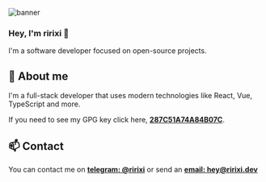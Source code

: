 ![banner](https://cdn.ririxi.dev/mbluVPEWYJL2uuHd.png)

### Hey, I'm ririxi 👋

I'm a software developer focused on open-source projects.

## 💼 About me
I'm a full-stack developer that uses modern technologies like React, Vue, TypeScript and more.

If you need to see my GPG key click here, **[287C51A74A84B07C](https://github.com/rxri.gpg)**.

## 📫 Contact

You can contact me on **[telegram: @ririxi](https://t.me/ririxi)** or
send an **[email: hey@ririxi.dev](mailto:hey@ririxi.dev)**
